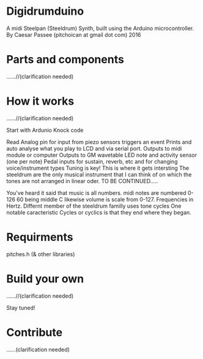 # Digidrumduino
A midi Steelpan (Steeldrum) Synth,
built using the Arduino microcontroller.
By Caesar Passee
(pitchoican at gmail dot com)
2016

# Parts and components
 ......//(clarification needed)
# How it works
 ......//(clarification needed)
 
  Start with Ardunio Knock code
  
  Read Analog pin for input from piezo sensors triggers an event
  Prints and auto analyse what you play to LCD and via serial port. 
  Outputs to midi module or computer 
  Outputs to GM wavetable
  LED note and activity sensor (one per note)
  Pedal inputs for sustain, reverb, etc and for changing voice/instrument types
  Tuning is key! This is where it gets intersting 
  The steeldrum are the only musical instrument that I can think of on which the tones are not 
  arranged in linear oder. 
  TO BE CONTINUED.....
  
  You've heard it said that music is all numbers. midi notes are numbered 0-126 60 being middle C
  likewise volume is scale from 0-127. Frequencies in Hertz. Differnt member of the steeldrum familly uses tone cycles
  One notable caracteristic Cycles or cyclics is that they end where they began.
  
#   Requirments 
   pitches.h
   (& other libraries)
# Build your own
 ......//(clarification needed)
 
 Stay tuned!
# Contribute 
  ......(clarification needed)

